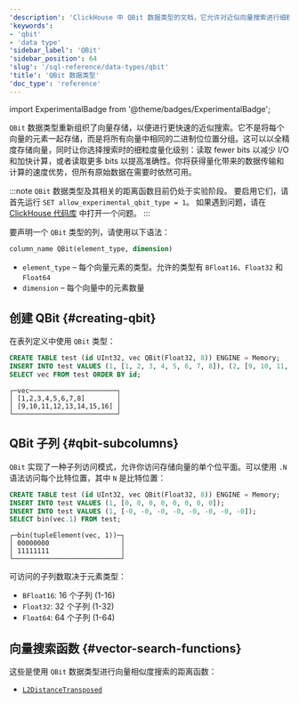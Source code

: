 ```yaml
---
'description': 'ClickHouse 中 QBit 数据类型的文档，它允许对近似向量搜索进行细粒度量化'
'keywords':
- 'qbit'
- 'data type'
'sidebar_label': 'QBit'
'sidebar_position': 64
'slug': '/sql-reference/data-types/qbit'
'title': 'QBit 数据类型'
'doc_type': 'reference'
---
```


import ExperimentalBadge from '@theme/badges/ExperimentalBadge';

<ExperimentalBadge/>

`QBit` 数据类型重新组织了向量存储，以便进行更快速的近似搜索。它不是将每个向量的元素一起存储，而是将所有向量中相同的二进制位位置分组。这可以以全精度存储向量，同时让你选择搜索时的细粒度量化级别：读取 fewer bits 以减少 I/O 和加快计算，或者读取更多 bits 以提高准确性。你将获得量化带来的数据传输和计算的速度优势，但所有原始数据在需要时依然可用。

:::note
`QBit` 数据类型及其相关的距离函数目前仍处于实验阶段。
要启用它们，请首先运行 `SET allow_experimental_qbit_type = 1`。
如果遇到问题，请在 [ClickHouse 代码库](https://github.com/clickhouse/clickhouse/issues) 中打开一个问题。
:::

要声明一个 `QBit` 类型的列，请使用以下语法：

```sql
column_name QBit(element_type, dimension)
```

* `element_type` – 每个向量元素的类型。允许的类型有 `BFloat16`、`Float32` 和 `Float64`
* `dimension` – 每个向量中的元素数量

## 创建 QBit {#creating-qbit}

在表列定义中使用 `QBit` 类型：

```sql
CREATE TABLE test (id UInt32, vec QBit(Float32, 8)) ENGINE = Memory;
INSERT INTO test VALUES (1, [1, 2, 3, 4, 5, 6, 7, 8]), (2, [9, 10, 11, 12, 13, 14, 15, 16]);
SELECT vec FROM test ORDER BY id;
```

```text
┌─vec──────────────────────┐
│ [1,2,3,4,5,6,7,8]        │
│ [9,10,11,12,13,14,15,16] │
└──────────────────────────┘
```

## QBit 子列 {#qbit-subcolumns}

`QBit` 实现了一种子列访问模式，允许你访问存储向量的单个位平面。可以使用 `.N` 语法访问每个比特位置，其中 `N` 是比特位置：

```sql
CREATE TABLE test (id UInt32, vec QBit(Float32, 8)) ENGINE = Memory;
INSERT INTO test VALUES (1, [0, 0, 0, 0, 0, 0, 0, 0]);
INSERT INTO test VALUES (1, [-0, -0, -0, -0, -0, -0, -0, -0]);
SELECT bin(vec.1) FROM test;
```

```text
┌─bin(tupleElement(vec, 1))─┐
│ 00000000                  │
│ 11111111                  │
└───────────────────────────┘
```

可访问的子列数取决于元素类型：

* `BFloat16`: 16 个子列 (1-16)
* `Float32`: 32 个子列 (1-32)
* `Float64`: 64 个子列 (1-64)

## 向量搜索函数 {#vector-search-functions}

这些是使用 `QBit` 数据类型进行向量相似度搜索的距离函数：

* [`L2DistanceTransposed`](../functions/distance-functions.md#L2DistanceTransposed)
